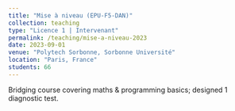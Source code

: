 ```yaml
---
title: "Mise à niveau (EPU-F5-DAN)"
collection: teaching
type: "Licence 1 | Intervenant"
permalink: /teaching/mise-a-niveau-2023
date: 2023-09-01
venue: "Polytech Sorbonne, Sorbonne Université"
location: "Paris, France"
students: 66
---
```


Bridging course covering maths & programming basics; designed 1 diagnostic test.
